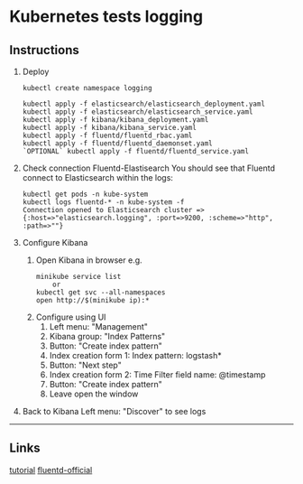 # Kubernetes tests logging

## Instructions

1. Deploy
	```shell
	kubectl create namespace logging

	kubectl apply -f elasticsearch/elasticsearch_deployment.yaml
	kubectl apply -f elasticsearch/elasticsearch_service.yaml
	kubectl apply -f kibana/kibana_deployment.yaml
	kubectl apply -f kibana/kibana_service.yaml
	kubectl apply -f fluentd/fluentd_rbac.yaml
	kubectl apply -f fluentd/fluentd_daemonset.yaml
	`OPTIONAL` kubectl apply -f fluentd/fluentd_service.yaml
	```

2. Check connection Fluentd-Elastisearch
	You should see that Fluentd connect to Elasticsearch within the logs:
	```shell
	kubectl get pods -n kube-system
	kubectl logs fluentd-* -n kube-system -f
	Connection opened to Elasticsearch cluster => {:host=>"elasticsearch.logging", :port=>9200, :scheme=>"http", :path=>""}
	```

3. Configure Kibana
	1. Open Kibana in browser
		e.g.
		```shell
		minikube service list
			or
		kubectl get svc --all-namespaces
		open http://$(minikube ip):*
		```
	2. Configure using UI
		1. Left menu: "Management"
		2. Kibana group: "Index Patterns"
		3. Button: "Create index pattern"
		4. Index creation form 1:
			Index pattern: logstash*
		5. Button: "Next step"
		6. Index creation form 2:
			Time Filter field name: @timestamp
		7. Button: "Create index pattern"
		8. Leave open the window

4. Back to Kibana
	Left menu: "Discover" to see logs

---

## Links

[tutorial](https://mherman.org/blog/logging-in-kubernetes-with-elasticsearch-Kibana-fluentd/)
[fluentd-official](https://docs.fluentd.org/v/0.12/articles/kubernetes-fluentd)
